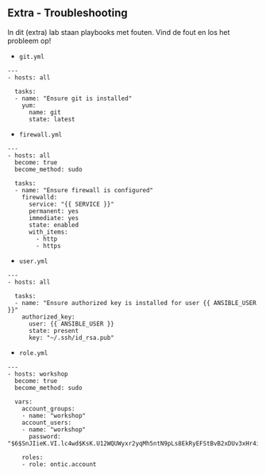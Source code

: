 ## Extra - Troubleshooting
In dit (extra) lab staan playbooks met fouten. Vind de fout en los het probleem op!

* ``git.yml``
```
---
- hosts: all

  tasks:
  - name: "Ensure git is installed"
    yum:
      name: git
      state: latest
```

* ``firewall.yml``
```
---
- hosts: all
  become: true
  become_method: sudo

  tasks:
  - name: "Ensure firewall is configured"
    firewalld:
      service: "{{ SERVICE }}"
      permanent: yes
      immediate: yes
      state: enabled
      with_items:
        - http
        - https
```

* ``user.yml``
```
---
- hosts: all

  tasks:
  - name: "Ensure authorized key is installed for user {{ ANSIBLE_USER }}"
    authorized_key:
      user: {{ ANSIBLE_USER }}
      state: present
      key: "~/.ssh/id_rsa.pub"
```

* ``role.yml``
```
---
- hosts: workshop
  become: true
  become_method: sudo

  vars:
    account_groups:
    - name: "workshop"
    account_users:
    - name: "workshop"
      password: "$6$SnJIieK.VI.lc4wd$KsK.U12WQUWyxr2yqMh5ntN9pLs8EkRyEFStBvB2xDUv3xHr4iqjlqNCbgfCDGnYr9J3PQWPNKBPZPCwi/8l90"

    roles:
    - role: ontic.account
```

